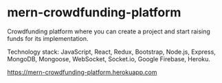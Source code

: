 # mern-crowdfunding-platform

Crowdfunding platform where you can create a project and start raising funds for its implementation.

Technology stack: JavaScript, React, Redux, Bootstrap, Node.js, Express, MongoDB, Mongoose, WebSocket, Socket.io, Google Firebase, Heroku.

https://mern-crowdfunding-platform.herokuapp.com

